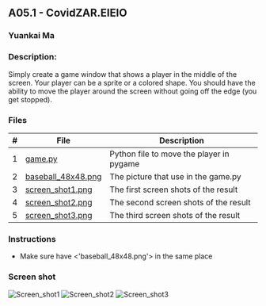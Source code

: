 ## A05.1 - CovidZAR.EIEIO
### Yuankai Ma
### Description:

Simply create a game window that shows a player in the middle of the screen. Your player can be a sprite or a colored shape. 
You should have the ability to move the player around the screen without going off the edge (you get stopped).

### Files

|   #   | File            | Description                                        |
| :---: | --------------- | -------------------------------------------------- |
| 1 | <a href="https://github.com/Kyrie-Ma/4443-2D-PyGame-Ma/blob/master/Assignments/A05.1/game.py" > game.py | Python file to move the player in pygame |
| 2 | <a href="https://github.com/Kyrie-Ma/4443-2D-PyGame-Ma/blob/master/Assignments/A05.1/baseball_48x48.png" > baseball_48x48.png | The picture that use in the game.py |
| 3 | <a href="https://github.com/Kyrie-Ma/4443-2D-PyGame-Ma/blob/master/Assignments/A05.1/screen_shot1.png" > screen_shot1.png | The first screen shots of the result |
| 4 | <a href="https://github.com/Kyrie-Ma/4443-2D-PyGame-Ma/blob/master/Assignments/A05.1/screen_shot2.png" > screen_shot2.png | The second screen shots of the result |
| 5 | <a href="https://github.com/Kyrie-Ma/4443-2D-PyGame-Ma/blob/master/Assignments/A05.1/screen_shot3.png" > screen_shot3.png | The third screen shots of the result |
  
### Instructions

- Make sure have <'baseball_48x48.png'> in the same place

### Screen shot
![Screen_shot1](https://user-images.githubusercontent.com/60235679/87682122-165bb080-c745-11ea-8cdf-bbf18f58dbe1.png)
![Screen_shot2](https://user-images.githubusercontent.com/60235679/87682268-4440f500-c745-11ea-921a-9b0fc16ba448.png)
![Screen_shot3](https://user-images.githubusercontent.com/60235679/87682381-6175c380-c745-11ea-92dc-8a2053d126e2.png)
